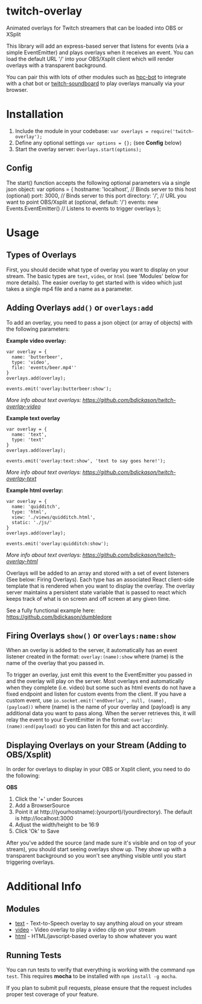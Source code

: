 # twitch-overlay
Animated overlays for Twitch streamers that can be loaded into OBS or XSplit

This library will add an express-based server that listens for events (via a simple EventEmitter) and plays overlays when it receives an event. You can load the default URL '/' into your OBS/Xsplit client which will render overlays with a transparent background.

You can pair this with lots of other modules such as [hpc-bot](https://github.com/bdickason/hpc-bot) to integrate with a chat bot or [twitch-soundboard]() to play overlays manually via your browser.

# Installation

1. Include the module in your codebase: `var overlays = require('twitch-overlay');`
1. Define any optional settings `var options = {};` (see **Config** below)
1. Start the overlay server: `Overlays.start(options);`

## Config

The start() function accepts the following optional parameters via a single json object:
    var options = {
        hostname: 'localhost',                      // Binds server to this host (optional)
        port: 3000,                                 // Binds server to this port
        directory: '/',                             // URL you want to point OBS/Xsplit at (optional, default: '/')
        events: new Events.EventEmitter()           // Listens to events to trigger overlays
    };

# Usage

## Types of Overlays

First, you should decide what type of overlay you want to display on your stream. The basic types are `text`, `video`, or `html` (see 'Modules' below for more details). The easier overlay to get started with is video which just takes a single mp4 file and a name as a parameter.

## Adding Overlays `add()` or `overlays:add`

To add an overlay, you need to pass a json object (or array of objects) with the following parameters:

**Example video overlay:**
````
var overlay = {
  name: 'butterbeer',
  type: 'video',
  file: 'events/beer.mp4''
}
overlays.add(overlay);

events.emit('overlay:butterbeer:show');
````
*More info about text overlays: https://github.com/bdickason/twitch-overlay-video*

**Example text overlay**
````
var overlay = {
  name: 'text',
  type: 'text'
}
overlays.add(overlay);

events.emit('overlay:text:show', 'text to say goes here!');
````
*More info about text overlays: https://github.com/bdickason/twitch-overlay-text*

**Example html overlay:**
````
var overlay = {
  name: 'quidditch',
  type: 'html',
  view: './views/quidditch.html',
  static: './js/'
}
overlays.add(overlay);

events.emit('overlay:quidditch:show');
````
*More info about text overlays: https://github.com/bdickason/twitch-overlay-html*

Overlays will be added to an array and stored with a set of event listeners (See below: Firing Overlays). Each type has an associated React client-side template that is rendered when you want to display the overlay. The overlay server maintains a persistent state variable that is passed to react which keeps track of what is on screen and off screen at any given time.

See a fully functional example here: https://github.com/bdickason/dumbledore

## Firing Overlays `show()` or `overlays:name:show`

When an overlay is added to the server, it automatically has an event listener created in the format: `overlay:(name):show` where (name) is the name of the overlay that you passed in.

To trigger an overlay, just emit this event to the EventEmitter you passed in and the overlay will play on the server. Most overlays end automatically when they complete (i.e. video) but some such as html events do not have a fixed endpoint and listen for custom events from the client. If you have a custom event, use `io.socket.emit('endOverlay', null, (name), (payload))` where (name) is the name of your overlay and (payload) is any additional data you want to pass along. When the server retrieves this, it will relay the event to your EventEmitter in the format: `overlay:(name):end(payload)` so you can listen for this and act accordinly.

## Displaying Overlays on your Stream (Adding to OBS/Xsplit)

In order for overlays to display in your OBS or Xsplit client, you need to do the following:

**OBS**
1. Click the '+' under Sources
2. Add a BrowserSource
3. Point it at http://(yourhostname):(yourport)/(yourdirectory). The default is http://localhost:3000
4. Adjust the width/height to be 16:9
5. Click 'Ok' to Save

After you've added the source (and made sure it's visible and on top of your stream), you should start seeing overlays show up. They show up with a transparent background so you won't see anything visible until you start triggering overlays.

# Additional Info

## Modules
* [text](https://github.com/bdickason/twitch-overlay-text) - Text-to-Speech overlay to say anything aloud on your stream
* [video](https://github.com/bdickason/twitch-overlay-video) - Video overlay to play a video clip on your stream
* [html](https://github.com/bdickason/twitch-overlay-html) - HTML/javscript-based overlay to show whatever you want

## Running Tests

You can run tests to verify that everything is working with the command `npm test`. This requires **mocha** to be installed with `npm install -g mocha`.

If you plan to submit pull requests, please ensure that the request includes proper test coverage of your feature.
